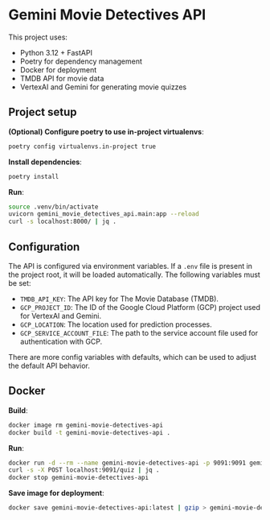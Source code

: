 # Gemini Movie Detectives API

This project uses:

* Python 3.12 + FastAPI
* Poetry for dependency management
* Docker for deployment
* TMDB API for movie data
* VertexAI and Gemini for generating movie quizzes

## Project setup

**(Optional) Configure poetry to use in-project virtualenvs**:
```sh
poetry config virtualenvs.in-project true
```

**Install dependencies**:
```sh
poetry install
```

**Run**:
```sh
source .venv/bin/activate
uvicorn gemini_movie_detectives_api.main:app --reload
curl -s localhost:8000/ | jq .
```

## Configuration

The API is configured via environment variables. If a `.env` file is present in the project root, it will be loaded
automatically. The following variables must be set:

* `TMDB_API_KEY`: The API key for The Movie Database (TMDB).
* `GCP_PROJECT_ID`: The ID of the Google Cloud Platform (GCP) project used for VertexAI and Gemini.
* `GCP_LOCATION`: The location used for prediction processes.
* `GCP_SERVICE_ACCOUNT_FILE`: The path to the service account file used for authentication with GCP.

There are more config variables with defaults, which can be used to adjust the default API behavior.

## Docker

**Build**:
```sh
docker image rm gemini-movie-detectives-api
docker build -t gemini-movie-detectives-api .
```

**Run**:
```sh
docker run -d --rm --name gemini-movie-detectives-api -p 9091:9091 gemini-movie-detectives-api
curl -s -X POST localhost:9091/quiz | jq .
docker stop gemini-movie-detectives-api
```

**Save image for deployment**:
```sh
docker save gemini-movie-detectives-api:latest | gzip > gemini-movie-detectives-api_latest.tar.gz
```
